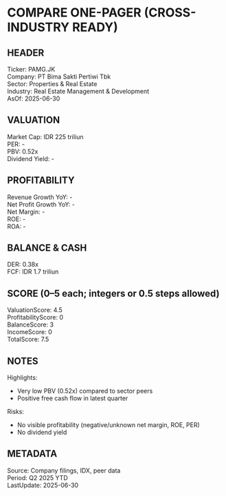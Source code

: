# COMPARE ONE-PAGER (CROSS-INDUSTRY READY)

## HEADER
Ticker: PAMG.JK  
Company: PT Bima Sakti Pertiwi Tbk  
Sector: Properties & Real Estate  
Industry: Real Estate Management & Development  
AsOf: 2025-06-30

## VALUATION
Market Cap: IDR 225 triliun  
PER: -  
PBV: 0.52x  
Dividend Yield: -

## PROFITABILITY
Revenue Growth YoY: -  
Net Profit Growth YoY: -  
Net Margin: -  
ROE: -  
ROA: -

## BALANCE & CASH
DER: 0.38x  
FCF: IDR 1.7 triliun

## SCORE (0–5 each; integers or 0.5 steps allowed)
ValuationScore: 4.5  
ProfitabilityScore: 0  
BalanceScore: 3  
IncomeScore: 0  
TotalScore: 7.5

## NOTES
Highlights:
- Very low PBV (0.52x) compared to sector peers
- Positive free cash flow in latest quarter

Risks:
- No visible profitability (negative/unknown net margin, ROE, PER)
- No dividend yield

## METADATA
Source: Company filings, IDX, peer data  
Period: Q2 2025 YTD  
LastUpdate: 2025-06-30